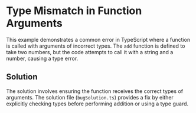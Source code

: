 # Type Mismatch in Function Arguments

This example demonstrates a common error in TypeScript where a function is called with arguments of incorrect types.  The `add` function is defined to take two numbers, but the code attempts to call it with a string and a number, causing a type error.

## Solution

The solution involves ensuring the function receives the correct types of arguments. The solution file (`bugSolution.ts`) provides a fix by either explicitly checking types before performing addition or using a type guard.